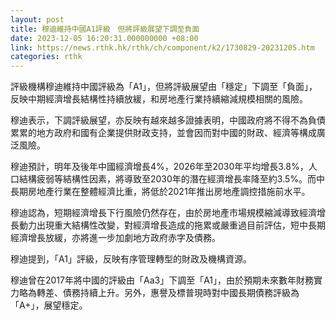 ```yaml
---
layout: post
title: 穆迪維持中國A1評級　但將評級展望下調至負面
date: 2023-12-05 16:20:31.000000000 +08:00
link: https://news.rthk.hk/rthk/ch/component/k2/1730829-20231205.htm
categories: rthk
---
```


評級機構穆迪維持中國評級為「A1」，但將評級展望由「穩定」下調至「負面」，反映中期經濟增長結構性持續放緩，和房地產行業持續縮減規模相關的風險。

穆迪表示，下調評級展望，亦反映有越來越多證據表明，中國政府將不得不為負債累累的地方政府和國有企業提供財政支持，並會因而對中國的財政、經濟等構成廣泛風險。

穆迪預計，明年及後年中國經濟增長4%，2026年至2030年平均增長3.8%，人口結構疲弱等結構性因素，將導致至2030年的潛在經濟增長率降至約3.5%。而中長期房地產行業在整體經濟比重，將低於2021年推出房地產調控措施前水平。

穆迪認為，短期經濟增長下行風險仍然存在，由於房地產市場規模縮減導致經濟增長動力出現重大結構性改變，對經濟增長造成的拖累或嚴重過目前評估，短中長期經濟增長放緩，亦將進一步加劇地方政府赤字及債務。

穆迪提到，「A1」評級，反映有序管理轉型的財政及機構資源。

穆迪曾在2017年將中國的評級由「Aa3」下調至「A1」，由於預期未來數年財務實力略為轉差、債務持續上升。另外，惠譽及標普現時對中國長期債務評級為「A+」，展望穩定。
